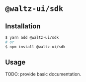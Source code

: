 # `@waltz-ui/sdk`

## Installation

```sh
$ yarn add @waltz-ui/sdk
# or
$ npm install @waltz-ui/sdk
```

## Usage

TODO: provide basic documentation. 
